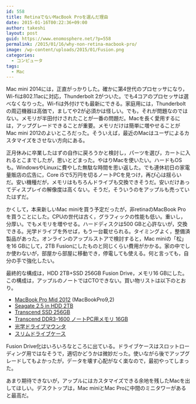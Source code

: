 ```yaml
---
id: 558
title: RetinaでないMacBook Proを選んだ理由
date: 2015-01-16T00:22:36+09:00
author: takeshi
layout: post
guid: https://www.enomosphere.net/?p=558
permalink: /2015/01/16/why-non-retina-macbook-pro/
image: /wp-content/uploads/2015/01/Fusion.png
categories:
  - コンピュータ
tags:
  - Mac
---
```

Mac mini 2014には，正直がっかりした。<!--more-->確かに第4世代のプロセッサになり，Wi-fiは802.11acに対応，Thunderbolt 2がついた。でも4コアのプロセッサは選べなくなりった。Wi-fiは外付けでも最新にできる。家庭用には，Thunderboltの周辺機器は高価で，ましてや2が必須かは怪しい。でも，それが問題なのではない。メモリが半田付けされたことが一番の問題だ。Macを長く愛用するには，アップグレードできることが重要。メモリだけは簡単に増やせることがMac mini 2012のよいところだった。そういえば，最近のMacはユーザによるカスタマイズをさせない方向にある。

正月休みに卒業したはずの自作に戻ろうかと検討し，パーツを選び，カートに入れるとこまでしたが，思いとどまった。やはりMacを使いたい。ハードもOSも。WindowsやLinuxに費やした無駄な時間を思い返した。でも連休初日の家電量販店の広告に，Core i5で5万円を切るノートPCを見つけ，再び心は揺らいだ。安い機種だが，メモリはもちろんドライブも交換できそうだ。安いだけあってディスプレイの解像度は高くない。そうだ，そういうのをアップルも売っていたはずだ。

かくして，本来新しいMac miniを買う予定だったが，非retinaのMacBook Proを買うことにした。CPUの世代は古く，グラフィックの性能も低い。重いし，分厚い。でもメモリを増やせる。ハードディスクは500 GBと心許ないが，交換できる。光学ドライブを外せば，もう一台載せられる。タイミングよく，整備済製品があった。オンラインのアップルストアで検討すると，Mac miniの「松」を16 GBにして，2TB Fusionにしたものと同じくらい費用がかかる。家の中でしか使わないが，部屋から部屋に移動でき，停電しても使える。何と言っても，自分の手で強化したい。

最終的な構成は，HDD 2TB+SSD 256GB Fusion Drive，メモリ16 GBにした。この構成は，アップルのノートではCTOできない。買い物リストは以下のとおり。
<ul>
	<li><a href="https://www.apple.com/jp/macbook-pro/specs/">MacBook Pro Mid 2012</a> (MacBookPro9,2)</li>
	<li><a href="http://amzn.to/1u9z6mj">Seagate 2.5 in HDD 2TB</a></li>
	<li><a href="http://amzn.to/1u9yEEu">Transcend SSD 256GB</a></li>
	<li><a href="http://amzn.to/1Bwf6Ri">Transcend DDR3-1600 ノートPC用メモリ 16GB</a></li>
	<li><a href="http://amzn.to/1DIc1iV">光学ドライブマウンタ</a></li>
	<li><a href="http://amzn.to/157xGlO">スリムドライブケース</a></li>
</ul>
Fusion Drive化はいろいろなところに出ている。ドライブケースはスロットローディング用ではなそうで，適切かどうかは微妙だった。使いながら後でアップグレードしてもよかったが，データを壊す心配がなく楽なので，最初やってしまった。

あまり期待できないが，アップルにはカスタマイズできる余地を残したMacを出してほしい。デスクトップは，Mac miniとMac Proに中間のミニタワーがあると最高だ。